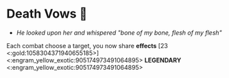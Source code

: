 # **Death Vows** 💉 
- *He looked upon her and whispered "bone of my bone, flesh of my flesh"*

Each combat choose a target, you now share __effects__ [23 <:gold:1058304371940655185>]
<:engram_yellow_exotic:905174973491064895> __LEGENDARY__ <:engram_yellow_exotic:905174973491064895>
